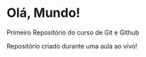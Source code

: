 # Olá, Mundo!
 Primeiro Repositório do curso de Git e Github

Repositório criado durante uma aula ao vivo!